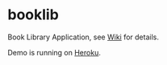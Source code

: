 booklib
========

Book Library Application, see [Wiki](https://github.com/springside/booklib/wiki) for details. 

Demo is running on [Heroku](http://cgcbooklib.herokuapp.com).
